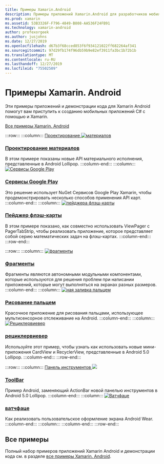 ```yaml
---
title: Примеры Xamarin.Android
description: Примеры приложений Xamarin.Android для разработчиков мобильных приложений.
ms.prod: xamarin
ms.assetid: 53B3326F-F796-4849-B808-AA536F24FB91
ms.technology: xamarin-android
author: profexorgeek
ms.author: jusjohns
ms.date: 12/27/2019
ms.openlocfilehash: d67b3f68cced853f6f934121022ff682264af341
ms.sourcegitcommit: 97d29fb174f96db59b9e82ef3911fa3bc1b72b1b
ms.translationtype: MT
ms.contentlocale: ru-RU
ms.lasthandoff: 12/27/2019
ms.locfileid: "75502509"
---
```

# <a name="xamarinandroid-samples"></a>Примеры Xamarin. Android

Эти примеры приложений и демонстрации кода для Xamarin Android помогут вам приступить к созданию мобильных приложений C# с помощью и Xamarin.

[Все примеры Xamarin. Android](https://docs.microsoft.com/samples/browse/?products=xamarin&term=Xamarin.Android)

:::row:::
    :::column:::
[Проектирование ![материалов](images/material-design.png)](https://docs.microsoft.com/samples/xamarin/monodroid-samples/android50-googleio2014master/)

### <a name="material-designhttpsdocsmicrosoftcomsamplesxamarinmonodroid-samplesandroid50-googleio2014master"></a>[Проектирование материалов](https://docs.microsoft.com/samples/xamarin/monodroid-samples/android50-googleio2014master/)

В этом примере показаны новые API материального исполнения, представленные в Android Lollipop.
  :::column-end:::
    :::column:::
[![Сервисы Google Play](images/gps.png)](https://docs.microsoft.com/samples/xamarin/monodroid-samples/googleplayservices/)

### <a name="google-play-serviceshttpsdocsmicrosoftcomsamplesxamarinmonodroid-samplesgoogleplayservices"></a>[Сервисы Google Play](https://docs.microsoft.com/samples/xamarin/monodroid-samples/googleplayservices/)

Это решение использует NuGet Сервисов Google Play Xamarin, чтобы продемонстрировать несколько способов применения API карт.
  :::column-end:::
    :::column:::
[![пейджера флэш-карты](images/flash.png)](https://docs.microsoft.com/samples/xamarin/monodroid-samples/userinterface-flashcardpager/)

### <a name="flash-card-pagerhttpsdocsmicrosoftcomsamplesxamarinmonodroid-samplesuserinterface-flashcardpager"></a>[Пейджер флэш-карты](https://docs.microsoft.com/samples/xamarin/monodroid-samples/userinterface-flashcardpager/)

В этом примере показано, как совместно использовать ViewPager с PagerTabStrip, чтобы реализовать приложение, которое представляет собой серию математических задач на флэш-картах.
  :::column-end:::
:::row-end:::

:::row:::
    :::column:::
[![фрагменты](images/fragments.png)](https://docs.microsoft.com/samples/xamarin/monodroid-samples/fragmentswalkthrough/)

### <a name="fragmentshttpsdocsmicrosoftcomsamplesxamarinmonodroid-samplesfragmentswalkthrough"></a>[Фрагменты](https://docs.microsoft.com/samples/xamarin/monodroid-samples/fragmentswalkthrough/)

Фрагменты являются автономными модульными компонентами, которые используются для решения проблем при написании приложений, которые могут выполняться на экранах разных размеров.
    :::column-end:::
    :::column:::
[![ная заливка пальцем](images/fingerpaint.png)](https://docs.microsoft.com/samples/xamarin/monodroid-samples/applicationfundamentals-fingerpaint/)

### <a name="finger-painthttpsdocsmicrosoftcomsamplesxamarinmonodroid-samplesapplicationfundamentals-fingerpaint"></a>[Рисование пальцем](https://docs.microsoft.com/samples/xamarin/monodroid-samples/applicationfundamentals-fingerpaint/)

Красочное приложение для рисования пальцами, использующее мультисенсорное отслеживание на Android.
    :::column-end:::
    :::column:::
[![Рециклервиевер](images/recycler.png)](https://docs.microsoft.com/samples/xamarin/monodroid-samples/android50-recyclerviewer/)

### <a name="recyclerviewerhttpsdocsmicrosoftcomsamplesxamarinmonodroid-samplesandroid50-recyclerviewer"></a>[рециклервиевер](https://docs.microsoft.com/samples/xamarin/monodroid-samples/android50-recyclerviewer/)

Используйте этот пример, чтобы узнать как использовать новые мини-приложения CardView и RecyclerView, представленные в Android 5.0 Lollipop.
    :::column-end:::
:::row-end:::

:::row:::
    :::column:::
[Панель инструментов ![](images/toolbar.png)](https://docs.microsoft.com/samples/xamarin/monodroid-samples/android50-toolbar/)

### <a name="toolbarhttpsdocsmicrosoftcomsamplesxamarinmonodroid-samplesandroid50-toolbar"></a>[ToolBar](https://docs.microsoft.com/samples/xamarin/monodroid-samples/android50-toolbar/)

Пример Android, заменяющий ActionBar новой панелью инструментов в Android 5.0 Lollipop.
    :::column-end:::
    :::column:::
[![Ватчфаце](images/watchface.png)](https://docs.microsoft.com/samples/xamarin/monodroid-samples/wear-watchface/)

### <a name="watchfacehttpsdocsmicrosoftcomsamplesxamarinmonodroid-sampleswear-watchface"></a>[ватчфаце](https://docs.microsoft.com/samples/xamarin/monodroid-samples/wear-watchface/)

Как реализовать пользовательское оформление экрана Android Wear.
    :::column-end:::
    :::column:::
    :::column-end:::
:::row-end:::

## <a name="all-samples"></a>Все примеры

Полный набор примеров приложений Xamarin Android и демонстрации кода см. в разделе [все примеры Xamarin. Android](https://docs.microsoft.com/samples/browse/?products=xamarin&term=Xamarin.Android).
